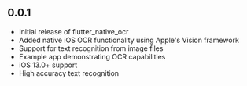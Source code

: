 ## 0.0.1

* Initial release of flutter_native_ocr
* Added native iOS OCR functionality using Apple's Vision framework
* Support for text recognition from image files
* Example app demonstrating OCR capabilities
* iOS 13.0+ support
* High accuracy text recognition

